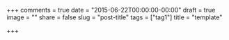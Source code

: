 +++
comments = true
date = "2015-06-22T00:00:00-00:00"
draft = true
image = ""
share = false
slug = "post-title"
tags = ["tag1"]
title = "template"

+++

